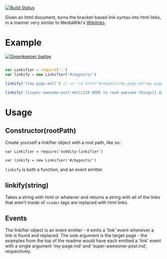 [![Build Status](https://travis-ci.org/TehShrike/noddity-linkifier.svg)](https://travis-ci.org/TehShrike/noddity-linkifier)

Given an html document, turns the bracket-based link syntax into html links, in a manner very similar to MediaWiki's [Wikilinks](https://meta.wikimedia.org/wiki/Help:Link#Wikilinks).

Example
=======

[![Greenkeeper badge](https://badges.greenkeeper.io/TehShrike/noddity-linkifier.svg)](https://greenkeeper.io/)

```js

var Linkifier = require('.')
var linkify = new Linkifier('#/myposts/')

linkify('[[my-page.md]]') // => '<a href="#/myposts/my-page.md">my-page.md</a>'

linkify('[[super-awesome-post.md|CLICK HERE to read awesome things]] dawg!') // => '<a href="#/myposts/super-awesome-post.md">CLICK HERE to read awesome things</a> dawg!'


```


Usage
=====

Constructor(rootPath)
-----

Create yourself a linkifier object with a root path, like so:

	var Linkifier = require('noddity-linkifier')

	var linkify = new Linkifier('#/myposts/')

`linkify` is both a function, and an event emitter.

linkify(string)
------

Takes a string with html or whatever and returns a string with all of the links that aren't inside of `<code>` tags are replaced with html links.

Events
------

The linkifier object is an event emitter - it emits a 'link' event whenever a link is found and replaced.  The sole argument is the target page - the examples from the top of the readme would have each emitted a 'link' event with a single argument 'my-page.md' and 'super-awesome-post.md', respectively.
